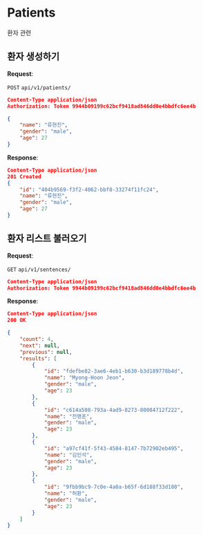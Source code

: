 # Patients
환자 관련

## 환자 생성하기

**Request**:

`POST` `api/v1/patients/`
```json
Content-Type application/json
Authorization: Token 9944b09199c62bcf9418ad846dd0e4bbdfc6ee4b

{
	"name": "류현진",
	"gender": "male",
    "age": 27
}
```

**Response**:

```json
Content-Type application/json
201 Created
{
    "id": "404b9569-f3f2-4062-bbf8-33274f11fc24",
    "name": "류현진",
    "gender": "male",
    "age": 27
}
```

## 환자 리스트 불러오기

**Request**:

`GET` `api/v1/sentences/`
```json
Content-Type application/json
Authorization: Token 9944b09199c62bcf9418ad846dd0e4bbdfc6ee4b
```
**Response**:

```json
Content-Type application/json
200 OK

{
    "count": 4,
    "next": null,
    "previous": null,
    "results": [
        {
            "id": "fdefbe82-3ae6-4eb1-b630-b3d189778b4d",
            "name": "Myong-Hoon Jeon",
            "gender": "male",
            "age": 23
        },
        {
            "id": "c614a508-793a-4ad9-8273-80084712f222",
            "name": "전명훈",
            "gender": "male",
            "age": 23
        },
        {
            "id": "a97cf41f-5f43-4584-8147-7b72902eb495",
            "name": "김인석",
            "gender": "male",
            "age": 23
        },
        {
            "id": "9fbb9bc9-7c0e-4a0a-b65f-6d188f33d180",
            "name": "허환",
            "gender": "male",
            "age": 23
        }
    ]
}
```
